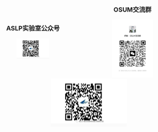<div style="display: flex; justify-content: center; align-items: center; gap: 20px;">
    <div style="text-align: center;">
        <h3>ASLP实验室公众号</h3>
        <img src="wechat.png" style="max-width: 40%; height: auto;" />
    </div>
    <div style="text-align: center;">
        <h3>OSUM交流群</h3>
        <img src="OSUM_communicating.jpg" style="max-width: 40%; height: auto;" />
    </div>
</div>
<center class="half">
<img src="OSUM_communicating.jpg" width=00/>
<img src="wechat.png" width=200/>
</center>
